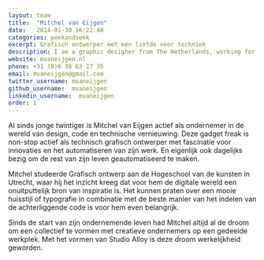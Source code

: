 ```yaml
---
layout: team
title:  "Mitchel van Eijgen"
date:   2014-01-30 16:22:48
categories: peekandseek
excerpt: Grafisch ontwerper met een liefde voor techniek
description: I am a graphic desigher from The Netherlands, working for my self since 2009 and recently under the name Studio 210 as a collective of creative designer and developers.
website: mvaneijgen.nl
phone: +31 (0)6 38 63 27 35
email: mvaneijgen@gmail.com
twitter_username: mvaneijgen
github_username:  mvaneijgen
linkedin_username:  mvaneijgen
order: 1
---
```

Al sinds jonge twintiger is Mitchel van Eijgen actief als ondernemer in de wereld van design, code en technische vernieuwing. Deze gadget freak is non-stop actief als technisch grafisch ontwerper met fascinatie voor innovaties en het automatiseren van zijn werk. En eigenlijk ook dagelijks bezig om de rest van zijn leven geautomatiseerd te maken.

Mitchel studeerde Grafisch ontwerp aan de Hogeschool van de kunsten in Utrecht, waar hij het inzicht kreeg dat voor hem de digitale wereld een onuitputtelijk bron van inspiratie is. Het kunnen praten over een mooie huisstijl of typografie in combinatie met de beste manier van het indelen van de achterliggende code is voor hem even belangrijk.

Sinds de start van zijn ondernemende leven had Mitchel altijd al de droom om een collectief te vormen met creatieve ondernemers op een gedeelde werkplek. Met het vormen van Studio Alloy is deze droom werkelijkheid geworden.
